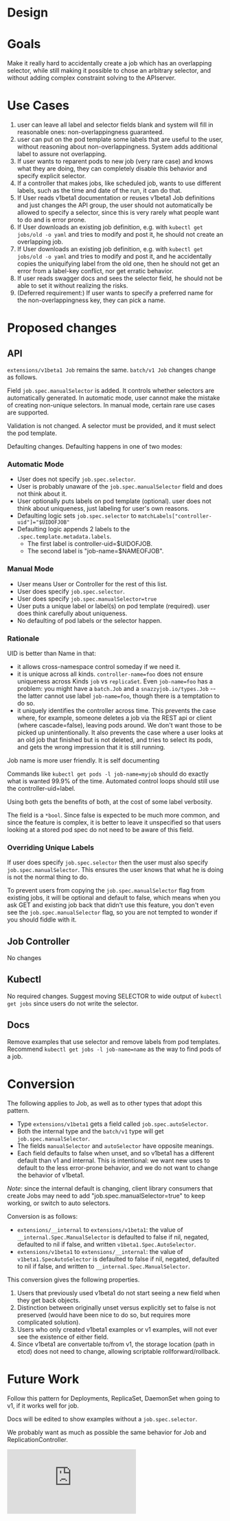 <!-- BEGIN MUNGE: UNVERSIONED_WARNING -->


<!-- END MUNGE: UNVERSIONED_WARNING -->

Design
=============

# Goals

Make it really hard to accidentally create a job which has an overlapping selector, while still making it possible to chose an arbitrary selector, and without adding complex constraint solving to the APIserver.

# Use Cases

1. user can leave all label and selector fields blank and system will fill in reasonable ones: non-overlappingness guaranteed.
2. user can put on the pod template some labels that are useful to the user, without reasoning about non-overlappingness.  System adds additional label to assure not overlapping.
3. If user wants to reparent pods to new job (very rare case) and knows what they are doing, they can completely disable this behavior and specify explicit selector.
4. If a controller that makes jobs, like scheduled job, wants to use different labels, such as the time and date of the run, it can do that.
5.  If User reads v1beta1 documentation or reuses v1beta1 Job definitions and just changes the API group, the user should not automatically be allowed to specify a selector, since this is very rarely what people want to do and is error prone.
6. If User downloads an existing job definition, e.g. with `kubectl get jobs/old -o yaml` and tries to modify and post it, he should not create an overlapping job.
7. If User downloads an existing job definition, e.g. with `kubectl get jobs/old -o yaml` and tries to modify and post it, and he accidentally copies the uniquifying label from the old one, then he should not get an error from a label-key conflict, nor get erratic behavior.
8. If user reads swagger docs and sees the selector field, he should not be able to set it without realizing the risks.
8. (Deferred requirement:) If user wants to specify a preferred name for the non-overlappingness key, they can pick a name.

# Proposed changes

## API

`extensions/v1beta1 Job` remains the same. `batch/v1 Job` changes change as follows.

Field `job.spec.manualSelector` is added.  It controls whether selectors are automatically
generated.  In automatic mode, user cannot make the mistake of creating non-unique selectors.
In manual mode, certain rare use cases are supported.

Validation is not changed.  A selector must be provided, and it must select the pod template.

Defaulting changes.  Defaulting happens in one of two modes:

### Automatic Mode

- User does not specify `job.spec.selector`.
- User is probably unaware of the `job.spec.manualSelector` field and does not think about it.
- User optionally puts labels on pod template (optional).  user does not think about uniqueness, just labeling for user's own reasons.
- Defaulting logic sets `job.spec.selector` to `matchLabels["controller-uid"]="$UIDOFJOB"`
- Defaulting logic  appends 2 labels to the `.spec.template.metadata.labels`.
  - The first label is controller-uid=$UIDOFJOB.
  - The second label is "job-name=$NAMEOFJOB".

### Manual Mode

- User means User or Controller for the rest of this list.
- User does specify `job.spec.selector`.
- User does specify `job.spec.manualSelector=true`
- User puts a unique label or label(s) on pod template (required).  user does think carefully about uniqueness.
- No defaulting of pod labels or the selector happen.

### Rationale

UID is better than Name in that:
- it allows cross-namespace control someday if we need it.
- it is unique across all kinds.  `controller-name=foo` does not ensure uniqueness across Kinds `job` vs `replicaSet`.  Even `job-name=foo` has a problem: you might have a `batch.Job` and a `snazzyjob.io/types.Job` -- the latter cannot use label `job-name=foo`, though there is a temptation to do so.
- it uniquely identifies the controller across time.   This prevents the case where, for example, someone deletes a job via the REST api or client (where cascade=false), leaving pods around.  We don't want those to be picked up unintentionally.  It also prevents the case where a user looks at an old job that finished but is not deleted, and tries to select its pods, and gets the wrong impression that it is still running.

Job name is more user friendly.  It is self documenting

Commands like  `kubectl get pods -l job-name=myjob` should do exactly what is wanted 99.9% of the time.  Automated control loops should still use the controller-uid=label.

Using both gets the benefits of both, at the cost of some label verbosity.

The field is a `*bool`.  Since false is expected to be much more common,
and since the feature is complex, it is better to leave it unspecified so that
users looking at a stored pod spec do not need to be aware of this field.

### Overriding Unique Labels

If user does specify `job.spec.selector` then the user must also specify `job.spec.manualSelector`.
This ensures the user knows that what he is doing is not the normal thing to do.

To prevent users from copying the `job.spec.manualSelector` flag from existing jobs, it will be
optional and default to false, which means when you ask GET and existing job back that didn't use this feature, you don't even see the  `job.spec.manualSelector` flag, so you are not tempted to wonder if you should fiddle with it.

## Job Controller

No changes

## Kubectl

No required changes.
Suggest moving SELECTOR to wide output of `kubectl get jobs` since users do not write the selector.

## Docs

Remove examples that use selector and remove labels from pod templates.
Recommend `kubectl get jobs -l job-name=name` as the way to find pods of a job.

# Conversion

The following applies to Job, as well as to other types that adopt this pattern.

- Type `extensions/v1beta1` gets a field called `job.spec.autoSelector`.
- Both the internal type and the `batch/v1` type will get `job.spec.manualSelector`.
- The fields `manualSelector` and `autoSelector` have opposite meanings.
- Each field defaults to false when unset, and so v1beta1 has a different default than v1 and internal.  This is intentional: we want new
  uses to default to the less error-prone behavior, and we do not want to change the behavior
  of v1beta1.

*Note*: since the internal default is changing, client
library consumers that create Jobs may need to add "job.spec.manualSelector=true" to keep working, or switch
to auto selectors.

Conversion is as follows:
- `extensions/__internal` to `extensions/v1beta1`: the value of `__internal.Spec.ManualSelector` is defaulted to false if nil, negated, defaulted to nil if false, and written `v1beta1.Spec.AutoSelector`.
- `extensions/v1beta1` to `extensions/__internal`: the value of `v1beta1.SpecAutoSelector` is defaulted to false if nil, negated, defaulted to nil if false, and written to `__internal.Spec.ManualSelector`.

This conversion gives the following properties.

1. Users that previously used v1beta1 do not start seeing a new field when they get back objects.
2. Distinction between originally unset versus explicitly set to false is not preserved (would have been nice to do so, but requires more complicated
   solution).
3. Users who only created v1beta1 examples or v1 examples, will not ever see the existence of either field.
4. Since v1beta1 are convertable to/from v1, the storage location (path in etcd) does not need to change, allowing scriptable rollforward/rollback.

# Future Work

Follow this pattern for Deployments, ReplicaSet, DaemonSet when going to v1, if it works well for job.

Docs will be edited to show examples without a `job.spec.selector`.

We probably want as much as possible the same behavior for Job and ReplicationController.








<!-- BEGIN MUNGE: IS_VERSIONED -->
<!-- TAG IS_VERSIONED -->
<!-- END MUNGE: IS_VERSIONED -->


<!-- BEGIN MUNGE: GENERATED_ANALYTICS -->
[![Analytics](https://kubernetes-site.appspot.com/UA-36037335-10/GitHub/docs/design/selector-generation.md?pixel)]()
<!-- END MUNGE: GENERATED_ANALYTICS -->
